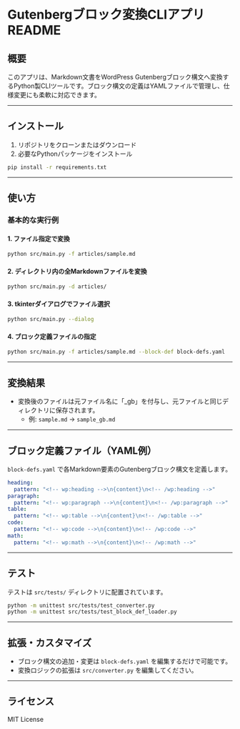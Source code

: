 # Gutenbergブロック変換CLIアプリ README

## 概要

このアプリは、Markdown文書をWordPress Gutenbergブロック構文へ変換するPython製CLIツールです。ブロック構文の定義はYAMLファイルで管理し、仕様変更にも柔軟に対応できます。

---

## インストール

1. リポジトリをクローンまたはダウンロード
2. 必要なPythonパッケージをインストール

```bash
pip install -r requirements.txt
```

---

## 使い方

### 基本的な実行例

#### 1. ファイル指定で変換
```bash
python src/main.py -f articles/sample.md
```

#### 2. ディレクトリ内の全Markdownファイルを変換
```bash
python src/main.py -d articles/
```

#### 3. tkinterダイアログでファイル選択
```bash
python src/main.py --dialog
```

#### 4. ブロック定義ファイルの指定
```bash
python src/main.py -f articles/sample.md --block-def block-defs.yaml
```

---

## 変換結果

- 変換後のファイルは元ファイル名に「_gb」を付与し、元ファイルと同じディレクトリに保存されます。
  - 例: `sample.md` → `sample_gb.md`

---

## ブロック定義ファイル（YAML例）

`block-defs.yaml` で各Markdown要素のGutenbergブロック構文を定義します。

```yaml
heading:
  pattern: "<!-- wp:heading -->\n{content}\n<!-- /wp:heading -->"
paragraph:
  pattern: "<!-- wp:paragraph -->\n{content}\n<!-- /wp:paragraph -->"
table:
  pattern: "<!-- wp:table -->\n{content}\n<!-- /wp:table -->"
code:
  pattern: "<!-- wp:code -->\n{content}\n<!-- /wp:code -->"
math:
  pattern: "<!-- wp:math -->\n{content}\n<!-- /wp:math -->"
```

---

## テスト

テストは `src/tests/` ディレクトリに配置されています。

```bash
python -m unittest src/tests/test_converter.py
python -m unittest src/tests/test_block_def_loader.py
```

---

## 拡張・カスタマイズ

- ブロック構文の追加・変更は `block-defs.yaml` を編集するだけで可能です。
- 変換ロジックの拡張は `src/converter.py` を編集してください。

---

## ライセンス

MIT License
